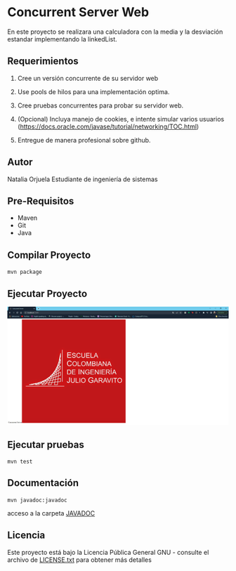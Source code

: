 # Concurrent Server Web
En este proyecto se realizara una calculadora con la media y la desviación estandar implementando la linkedList. 

## Requerimientos 

1. Cree un versión concurrente de su servidor web

2. Use pools de hilos para una implementación optima.

3. Cree pruebas concurrentes para probar su servidor web.

4. (Opcional) Incluya manejo de cookies, e intente simular varios usuarios (https://docs.oracle.com/javase/tutorial/networking/TOC.html)

5. Entregue de manera profesional sobre github.

## Autor

Natalia Orjuela
Estudiante de ingeniería de sistemas

## Pre-Requisitos

* Maven
* Git
* Java

## Compilar Proyecto
~~~
mvn package
~~~

## Ejecutar Proyecto

![img.png](img.png)

## Ejecutar pruebas

~~~
mvn test
~~~

## Documentación

~~~
mvn javadoc:javadoc
~~~
acceso a la carpeta [JAVADOC](https://github.com/Nataorjuela/LABS-ARSW/tree/master/Concurrent%20Server/apidocs)


## Licencia
Este proyecto está bajo la Licencia Pública General GNU - consulte el archivo de [LICENSE.txt](http://www.gnu.org/licenses/gpl-3.0.html) para obtener más detalles